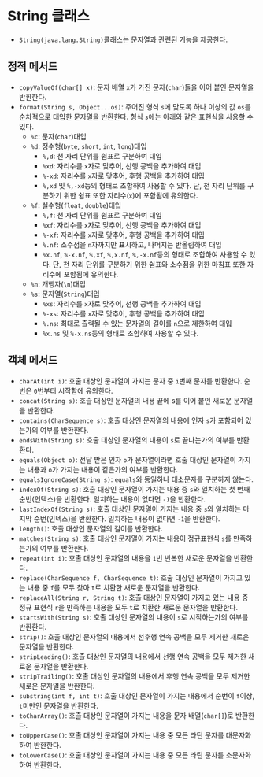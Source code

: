 # String 클래스
- `String(java.lang.String)`클래스는 문자열과 관련된 기능을 제공한다.

## 정적 메서드
- `copyValueOf(char[] x)`: 문자 배열 `x`가 가진 문자(`char`)들을 이어 붙인 문자열을 반환한다.
- `format(String s, Object...os)`: 주어진 형식 `s`에 맞도록 하나 이상의 값 `os`를 순차적으로 대입한 문자열을 반환한다. 형식 `s`에는 아래와 같은 표현식을 사용할 수 있다.
  - `%c`: 문자(`char`)대입
  - `%d`: 정수형(`byte`, `short`, `int`, `long`)대입
    - `%,d`: 천 자리 단위를 쉼표로 구분하여 대입
    - `%xd`: 자리수를 `x`자로 맞추어, 선행 공백을 추가하여 대입
    - `%-xd`: 자리수를 `x`자로 맞추어, 후행 공백을 추가하여 대입
    - `%,xd` 및 `%,-xd`등의 형태로 조합하여 사용할 수 있다. 단, 천 자리 단위를 구분하기 위한 쉼표 또한 자리수(`x`)에 포함됨에 유의한다.
  - `%f`: 실수형(`float`, `double`)대입
    - `%,f`: 천 자리 단위를 쉼표로 구분하여 대입
    - `%xf`: 자리수를 `x`자로 맞추어, 선행 공백을 추가하여 대입
    - `%-xf`: 자리수를 `x`자로 맞추어, 후행 공백을 추가하여 대입
    - `%.nf`: 소수점을 `n`자까지만 표시하고, 나머지는 반올림하여 대입
    - `%x.nf`, `%-x.nf`, `%,xf`, `%,x.nf`, `%,-x.nf`등의 형태로 조합하여 사용할 수 있다. 단, 천 자리 단위를 구분하기 위한 쉼표와 소수점을 위한 마침표 또한 자리수에 포함됨에 유의한다.
  - `%n`: 개행자(`\n`)대입
  - `%s`: 문자열(`String`)대입
    - `%xs`: 자리수를 `x`자로 맞추어, 선행 공백을 추가하여 대입
    - `%-xs`: 자리수를 `x`자로 맞추어, 후행 공백을 추가하여 대입
    - `%.ns`: 최대로 출력될 수 있는 문자열의 길이를 `n`으로 제한하여 대입
    - `%x.ns` 및 `%-x.ns`등의 형태로 조합하여 사용할 수 있다.

## 객체 메서드
- `charAt(int i)`: 호출 대상인 문자열이 가지는 문자 중 `i`번째 문자를 반환한다. 순번은 `0`번부터 시작함에 유의한다.
- `concat(String s)`: 호출 대상인 문자열의 내용 끝에 s를 이어 붙인 새로운 문자열을 반환한다.
- `contains(CharSequence s)`: 호출 대상인 문자열의 내용에 인자 `s`가 포함되어 있는가의 여부를 반환한다.
- `endsWith(String s)`: 호출 대상인 문자열의 내용이 `s`로 끝나는가의 여부를 반환환다.
- `equals(Object o)`: 전달 받은 인자 `o`가 문자열이라면 호출 대상인 문자열이 가지는 내용과 `o`가 가지는 내용이 같은가의 여부를 반환한다.
- `equalsIgnoreCase(String s)`: `equals`와 동일하나 대소문자를 구분하지 않는다.
- `indexOf(String s)`: 호출 대상인 문자열이 가지는 내용 중 `s`와 일치하는 첫 번째 순번(인덱스)을 반환한다. 일치하는 내용이 없다면 `-1`을 반환한다.
- `lastIndexOf(String s)`: 호출 대상인 문자열이 가지는 내용 중 `s`와 일치하는 마지막 순번(인덱스)을 반환한다. 일치하는 내용이 없다면 `-1`을 반환한다.
- `length()`: 호출 대상인 문자열의 길이를 반환한다.
- `matches(String s)`: 호출 대상인 문자열이 가지는 내용이 정규표현식 `s`를 만족하는가의 여부를 반환한다.
- `repeat(int i)`: 호출 대상인 문자열의 내용을 `i`번 반복한 새로운 문자열을 반환한다.
- `replace(CharSequence f, CharSequence t)`: 호출 대상인 문자열이 가지고 있는 내용 중 `f`를 모두 찾아 `t`로 치환한 새로운 문자열을 반환한다.
- `replaceAll(String r, String t)`: 호출 대상인 문자열이 가지고 있는 내용 중 정규 표현식 `r`을 만족하는 내용을 모두 `t`로 치환한 새로운 문자열을 반환한다.
- `startsWith(String s)`: 호출 대상인 문자열의 내용이 `s`로 시작하는가의 여부를 반환환다.
- `strip()`: 호출 대상인 문자열의 내용에서 선후행 연속 공백을 모두 제거한 새로운 문자열을 반환한다.
- `stripLeading()`: 호출 대상인 문자열의 내용에서 선행 연속 공백을 모두 제거한 새로운 문자열을 반환한다.
- `stripTrailing()`: 호출 대상인 문자열의 내용에서 후행 연속 공백을 모두 제거한 새로운 문자열을 반환한다.
- `substring(int f, int t)`: 호출 대상인 문자열이 가지는 내용에서 순번이 `f`이상, `t`미만인 문자열을 반환한다.
- `toCharArray()`: 호출 대상인 문자열이 가지는 내용을 문자 배열(`char[]`)로 반환한다.
- `toUpperCase()`: 호출 대상인 문자열이 가지는 내용 중 모든 라틴 문자를 대문자화하여 반환한다.
- `toLowerCase()`: 호출 대상인 문자열이 가지는 내용 중 모든 라틴 문자를 소문자화하여 반환한다.
